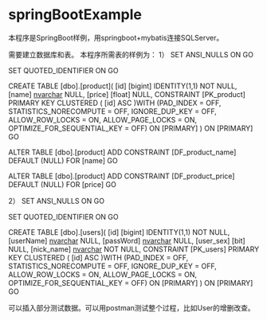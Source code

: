 # springBootExample

本程序是SpringBoot样例，用springboot+mybatis连接SQLServer。


需要建立数据库和表。
本程序所需表的样例为：
1）
SET ANSI_NULLS ON
GO

SET QUOTED_IDENTIFIER ON
GO

CREATE TABLE [dbo].[product](
	[id] [bigint] IDENTITY(1,1) NOT NULL,
	[name] [nvarchar](50) NULL,
	[price] [float] NULL,
 CONSTRAINT [PK_product] PRIMARY KEY CLUSTERED 
(
	[id] ASC
)WITH (PAD_INDEX = OFF, STATISTICS_NORECOMPUTE = OFF, IGNORE_DUP_KEY = OFF, ALLOW_ROW_LOCKS = ON, ALLOW_PAGE_LOCKS = ON, OPTIMIZE_FOR_SEQUENTIAL_KEY = OFF) ON [PRIMARY]
) ON [PRIMARY]
GO

ALTER TABLE [dbo].[product] ADD  CONSTRAINT [DF_product_name]  DEFAULT (NULL) FOR [name]
GO

ALTER TABLE [dbo].[product] ADD  CONSTRAINT [DF_product_price]  DEFAULT (NULL) FOR [price]
GO


2）
SET ANSI_NULLS ON
GO

SET QUOTED_IDENTIFIER ON
GO

CREATE TABLE [dbo].[users](
	[id] [bigint] IDENTITY(1,1) NOT NULL,
	[userName] [nvarchar](50) NULL,
	[passWord] [nvarchar](50) NULL,
	[user_sex] [bit] NULL,
	[nick_name] [nvarchar](50) NOT NULL,
 CONSTRAINT [PK_users] PRIMARY KEY CLUSTERED 
(
	[id] ASC
)WITH (PAD_INDEX = OFF, STATISTICS_NORECOMPUTE = OFF, IGNORE_DUP_KEY = OFF, ALLOW_ROW_LOCKS = ON, ALLOW_PAGE_LOCKS = ON, OPTIMIZE_FOR_SEQUENTIAL_KEY = OFF) ON [PRIMARY]
) ON [PRIMARY]
GO


可以插入部分测试数据。可以用postman测试整个过程，比如User的增删改查。